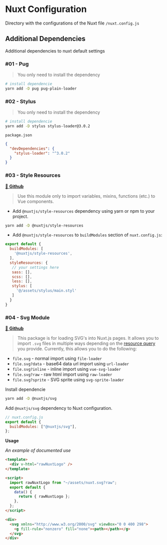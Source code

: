 # Nuxt Configuration

Directory with the configurations of the Nuxt file `/nuxt.config.js`

## Additional Dependencies

Additional dependencies to nuxt default settings

### #01 - Pug

> You only need to install the dependency

```bash
# install dependencie
yarn add -D pug pug-plain-loader
```

### #02 - Stylus

> You only need to install the dependency

```bash
# install dependencie
yarn add -D stylus stylus-loader@3.0.2
```

`package.json`

```json
{
  "devDependencies": {
    "stylus-loader": "^3.0.2"
  }
}
```

### #03 - Style Resources

[🔗 **Github**](https://github.com/nuxt-community/style-resources-module)

> Use this module only to import variables, mixins, functions (etc.) to Vue components.

- Add `@nuxtjs/style-resources` dependency using yarn or npm to your project.

```bash
yarn add -D @nuxtjs/style-resources
```

- Add `@nuxtjs/style-resources` to `buildModules` section of `nuxt.config.js`:

```js
export default {
  buildModules: [
    '@nuxtjs/style-resources',
  ],
  styleResources: {
   // your settings here
   sass: [],
   scss: [],
   less: [],
   stylus: [
     '@/assets/stylus/main.styl'
   ]
  }
}
```

### #04 - Svg Module

[🔗 **Github**](https://github.com/nuxt-community/svg-module)

> This package is for loading SVG's into Nuxt.js pages. It allows you to import `.svg` files in multiple ways depending on the [resource query](https://webpack.js.org/configuration/module/#rule-resourcequery) you provide. Currently, this allows you to do the following:

- `file.svg` - normal import using `file-loader`
- `file.svg?data` - base64 data url import using `url-loader`
- `file.svg?inline` - inline import using `vue-svg-loader`
- `file.svg?raw` - raw html import using `raw-loader`
- `file.svg?sprite` - SVG sprite using `svg-sprite-loader`

Install dependencie

```bash
yarn add -D @nuxtjs/svg
```

Add `@nuxtjs/svg` dependency to Nuxt configuration.

```javascript
// nuxt.config.js
export default {
  buildModules: ["@nuxtjs/svg"],
};
```

__Usage__

*An example of documented use*

```html
<template>
  <div v-html="rawNuxtLogo" />
</template>

<script>
  import rawNuxtLogo from "~/assets/nuxt.svg?raw";
  export default {
    data() {
      return { rawNuxtLogo };
    },
  };
</script>
```

```html
<div>
  <svg xmlns="http://www.w3.org/2000/svg" viewBox="0 0 400 298">
    <g fill-rule="nonzero" fill="none"><path></path></g>
  </svg>
</div>
```
